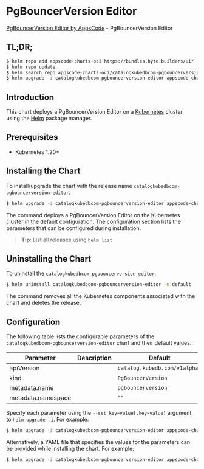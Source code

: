 # PgBouncerVersion Editor

[PgBouncerVersion Editor by AppsCode](https://byte.builders) - PgBouncerVersion Editor

## TL;DR;

```bash
$ helm repo add appscode-charts-oci https://bundles.byte.builders/ui/
$ helm repo update
$ helm search repo appscode-charts-oci/catalogkubedbcom-pgbouncerversion-editor --version=v0.4.21
$ helm upgrade -i catalogkubedbcom-pgbouncerversion-editor appscode-charts-oci/catalogkubedbcom-pgbouncerversion-editor -n default --create-namespace --version=v0.4.21
```

## Introduction

This chart deploys a PgBouncerVersion Editor on a [Kubernetes](http://kubernetes.io) cluster using the [Helm](https://helm.sh) package manager.

## Prerequisites

- Kubernetes 1.20+

## Installing the Chart

To install/upgrade the chart with the release name `catalogkubedbcom-pgbouncerversion-editor`:

```bash
$ helm upgrade -i catalogkubedbcom-pgbouncerversion-editor appscode-charts-oci/catalogkubedbcom-pgbouncerversion-editor -n default --create-namespace --version=v0.4.21
```

The command deploys a PgBouncerVersion Editor on the Kubernetes cluster in the default configuration. The [configuration](#configuration) section lists the parameters that can be configured during installation.

> **Tip**: List all releases using `helm list`

## Uninstalling the Chart

To uninstall the `catalogkubedbcom-pgbouncerversion-editor`:

```bash
$ helm uninstall catalogkubedbcom-pgbouncerversion-editor -n default
```

The command removes all the Kubernetes components associated with the chart and deletes the release.

## Configuration

The following table lists the configurable parameters of the `catalogkubedbcom-pgbouncerversion-editor` chart and their default values.

|     Parameter      | Description |                 Default                  |
|--------------------|-------------|------------------------------------------|
| apiVersion         |             | <code>catalog.kubedb.com/v1alpha1</code> |
| kind               |             | <code>PgBouncerVersion</code>            |
| metadata.name      |             | <code>pgbouncerversion</code>            |
| metadata.namespace |             | <code>""</code>                          |


Specify each parameter using the `--set key=value[,key=value]` argument to `helm upgrade -i`. For example:

```bash
$ helm upgrade -i catalogkubedbcom-pgbouncerversion-editor appscode-charts-oci/catalogkubedbcom-pgbouncerversion-editor -n default --create-namespace --version=v0.4.21 --set apiVersion=catalog.kubedb.com/v1alpha1
```

Alternatively, a YAML file that specifies the values for the parameters can be provided while
installing the chart. For example:

```bash
$ helm upgrade -i catalogkubedbcom-pgbouncerversion-editor appscode-charts-oci/catalogkubedbcom-pgbouncerversion-editor -n default --create-namespace --version=v0.4.21 --values values.yaml
```
